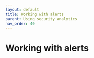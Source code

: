 ```yaml
---
layout: default
title: Working with alerts
parent: Using security analytics
nav_order: 40
---
```


# Working with alerts

